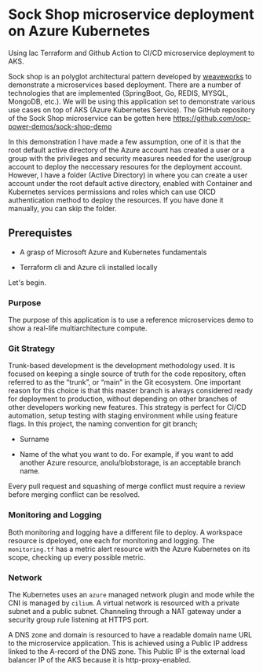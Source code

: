 # Sock Shop microservice deployment on Azure Kubernetes
Using Iac Terraform and Github Action to CI/CD microservice deployment to AKS.

Sock shop is an polyglot architectural pattern developed by [weaveworks](https://www.getweave.com/weave-works/) to demonstrate a microservices based deployment. There are a number of technologies that are implemented (SpringBoot, Go, REDIS, MYSQL, MongoDB, etc.). We will be using this application set to demonstrate various use cases on top of AKS (Azure Kubernetes Service). The GitHub repository of the Sock Shop microservice can be gotten here  https://github.com/ocp-power-demos/sock-shop-demo

In this demonstration I have made a few assumption, one of it is that the root default active directory of the Azure account has created a user or a group with the privileges and security measures needed for the user/group account to deploy the neccessary resoures for the deployment account. However, I have a folder (Active Directory) in where you can create a user account under the root default active directory, enabled with Container and Kubernetes services permissions and roles which can use OICD authentication method to deploy the resources. If you have done it manually, you can skip the folder.

## Prerequistes

- A grasp of Microsoft Azure and Kubernetes fundamentals

- Terraform cli and Azure cli installed locally

Let's begin.

### Purpose

The purpose of this application is to use a reference microservices demo to show a real-life multiarchitecture compute.


### Git Strategy

Trunk-based development is the development methodology used. It is focused on keeping a single source of truth for the code repository, often referred to as the “trunk”, or “main” in the Git ecosystem. One important reason for this choice is that this master branch is always considered ready for deployment to production, without depending on other branches of other developers working new features. This strategy is perfect for CI/CD automation, setup testing with staging environment while using feature flags. In this project, the naming convention for git branch;

- Surname

- Name of the what you want to do. For example, if you want to add another Azure resource, anolu/blobstorage, is an acceptable branch name.


Every pull request and squashing of merge conflict must require a review before merging conflict can be resolved.


### Monitoring and Logging

Both monitoring and logging have a different file to deploy. A workspace resource is dpeloyed, one each for monitoring and logging. The `monitoring.tf` has a metric alert resource with the Azure Kubernetes on its scope, checking up every possible metric.


### Network

The Kubernetes uses an `azure` managed network plugin and mode while the CNI is managed by `cilium`. A virtual network is resourced with a private subnet and a public subnet. Channeling through a NAT gateway under a security group rule listening at HTTPS port. 

A DNS zone and domain is resourced to have a readable domain name URL to the microservice application. This is achieved using a Public IP address linked to the A-record of the DNS zone. This Public IP is the external load balancer IP of the AKS because it is http-proxy-enabled.